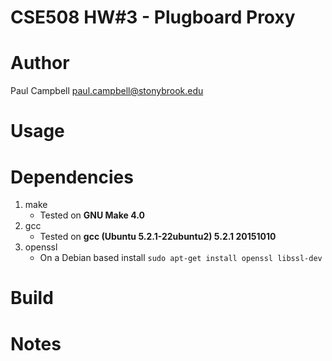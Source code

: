 # CSE508 HW#3 - Plugboard Proxy

# Author

Paul Campbell <paul.campbell@stonybrook.edu>

# Usage

# Dependencies

1. make
    * Tested on **GNU Make 4.0**
2. gcc
    * Tested on **gcc (Ubuntu 5.2.1-22ubuntu2) 5.2.1 20151010**
3. openssl
    *  On a Debian based install `sudo apt-get install openssl libssl-dev`

# Build

# Notes
